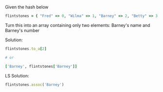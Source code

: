 Given the hash below
```rb
flintstones = { "Fred" => 0, "Wilma" => 1, "Barney" => 2, "Betty" => 3, "BamBam" => 4, "Pebbles" => 5 }
```
Turn this into an array containing only two elements: Barney's name and Barney's number

Solution:
```rb
flintstones.to_a[2]

# or

['Barney', flintstones['Barney']]
```


LS Solution:
```rb
flintstones.assoc('Barney')
```
